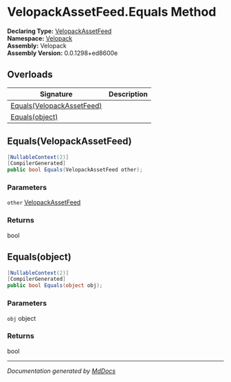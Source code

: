 ﻿<!--  
  <auto-generated>   
    The contents of this file were generated by a tool.  
    Changes to this file may be list if the file is regenerated  
  </auto-generated>   
-->

# VelopackAssetFeed.Equals Method

**Declaring Type:** [VelopackAssetFeed](../index.md)  
**Namespace:** [Velopack](../../index.md)  
**Assembly:** Velopack  
**Assembly Version:** 0.0.1298+ed8600e

## Overloads

| Signature                                             | Description |
| ----------------------------------------------------- | ----------- |
| [Equals(VelopackAssetFeed)](#equalsvelopackassetfeed) |             |
| [Equals(object)](#equalsobject)                       |             |

## Equals(VelopackAssetFeed)

```csharp
[NullableContext(2)]
[CompilerGenerated]
public bool Equals(VelopackAssetFeed other);
```

### Parameters

`other`  [VelopackAssetFeed](../index.md)

### Returns

bool

## Equals(object)

```csharp
[NullableContext(2)]
[CompilerGenerated]
public bool Equals(object obj);
```

### Parameters

`obj`  object

### Returns

bool

___

*Documentation generated by [MdDocs](https://github.com/ap0llo/mddocs)*
